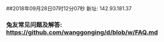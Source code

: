 ##2018年09月28日07时12分07秒 新址: 142.93.181.37
### 兔友常见问题及解答: https://github.com/wanggonging/d/blob/w/FAQ.md

